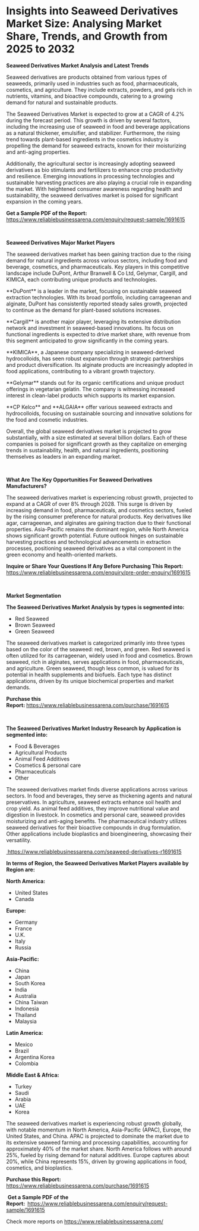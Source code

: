 <p><h1>Insights into Seaweed Derivatives Market Size: Analysing Market Share, Trends, and Growth from 2025 to 2032</h1></p><p><strong>Seaweed Derivatives Market Analysis and Latest Trends</strong></p>
<p><p>Seaweed derivatives are products obtained from various types of seaweeds, primarily used in industries such as food, pharmaceuticals, cosmetics, and agriculture. They include extracts, powders, and gels rich in nutrients, vitamins, and bioactive compounds, catering to a growing demand for natural and sustainable products.</p><p>The Seaweed Derivatives Market is expected to grow at a CAGR of 4.2% during the forecast period. This growth is driven by several factors, including the increasing use of seaweed in food and beverage applications as a natural thickener, emulsifier, and stabilizer. Furthermore, the rising trend towards plant-based ingredients in the cosmetics industry is propelling the demand for seaweed extracts, known for their moisturizing and anti-aging properties.</p><p>Additionally, the agricultural sector is increasingly adopting seaweed derivatives as bio stimulants and fertilizers to enhance crop productivity and resilience. Emerging innovations in processing technologies and sustainable harvesting practices are also playing a crucial role in expanding the market. With heightened consumer awareness regarding health and sustainability, the seaweed derivatives market is poised for significant expansion in the coming years.</p></p>
<p><strong>Get a Sample PDF of the Report:&nbsp;</strong> <a href="https://www.reliablebusinessarena.com/enquiry/request-sample/1691615?utm_campaign=1420&utm_medium=2&utm_source=Github&utm_content=ia&utm_term=07012025&utm_id=seaweed-derivatives">https://www.reliablebusinessarena.com/enquiry/request-sample/1691615</a></p>
<p>&nbsp;</p>
<p><strong>Seaweed Derivatives Major Market Players</strong></p>
<p><p>The seaweed derivatives market has been gaining traction due to the rising demand for natural ingredients across various sectors, including food and beverage, cosmetics, and pharmaceuticals. Key players in this competitive landscape include DuPont, Arthur Branwell & Co Ltd, Gelymar, Cargill, and KIMICA, each contributing unique products and technologies.</p><p>**DuPont** is a leader in the market, focusing on sustainable seaweed extraction technologies. With its broad portfolio, including carrageenan and alginate, DuPont has consistently reported steady sales growth, projected to continue as the demand for plant-based solutions increases.</p><p>**Cargill** is another major player, leveraging its extensive distribution network and investment in seaweed-based innovations. Its focus on functional ingredients is expected to drive market share, with revenue from this segment anticipated to grow significantly in the coming years.</p><p>**KIMICA**, a Japanese company specializing in seaweed-derived hydrocolloids, has seen robust expansion through strategic partnerships and product diversification. Its alginate products are increasingly adopted in food applications, contributing to a vibrant growth trajectory.</p><p>**Gelymar** stands out for its organic certifications and unique product offerings in vegetarian gelatin. The company is witnessing increased interest in clean-label products which supports its market expansion.</p><p>**CP Kelco** and **ALGAIA** offer various seaweed extracts and hydrocolloids, focusing on sustainable sourcing and innovative solutions for the food and cosmetic industries. </p><p>Overall, the global seaweed derivatives market is projected to grow substantially, with a size estimated at several billion dollars. Each of these companies is poised for significant growth as they capitalize on emerging trends in sustainability, health, and natural ingredients, positioning themselves as leaders in an expanding market.</p></p>
<p>&nbsp;</p>
<p><strong>What Are The Key Opportunities For Seaweed Derivatives Manufacturers?</strong></p>
<p><p>The seaweed derivatives market is experiencing robust growth, projected to expand at a CAGR of over 8% through 2028. This surge is driven by increasing demand in food, pharmaceuticals, and cosmetics sectors, fueled by the rising consumer preference for natural products. Key derivatives like agar, carrageenan, and alginates are gaining traction due to their functional properties. Asia-Pacific remains the dominant region, while North America shows significant growth potential. Future outlook hinges on sustainable harvesting practices and technological advancements in extraction processes, positioning seaweed derivatives as a vital component in the green economy and health-oriented markets.</p></p>
<p><strong>Inquire or Share Your Questions If Any Before Purchasing This Report:</strong> <a href="https://www.reliablebusinessarena.com/enquiry/pre-order-enquiry/1691615?utm_campaign=1420&utm_medium=2&utm_source=Github&utm_content=ia&utm_term=07012025&utm_id=seaweed-derivatives">https://www.reliablebusinessarena.com/enquiry/pre-order-enquiry/1691615</a></p>
<p>&nbsp;</p>
<p><strong>Market Segmentation</strong></p>
<p><strong>The Seaweed Derivatives Market Analysis by types is segmented into:</strong></p>
<p><ul><li>Red Seaweed</li><li>Brown Seaweed</li><li>Green Seaweed</li></ul></p>
<p><p>The seaweed derivatives market is categorized primarily into three types based on the color of the seaweed: red, brown, and green. Red seaweed is often utilized for its carrageenan, widely used in food and cosmetics. Brown seaweed, rich in alginates, serves applications in food, pharmaceuticals, and agriculture. Green seaweed, though less common, is valued for its potential in health supplements and biofuels. Each type has distinct applications, driven by its unique biochemical properties and market demands.</p></p>
<p><strong>Purchase this Report:&nbsp;</strong><a href="https://www.reliablebusinessarena.com/purchase/1691615?utm_campaign=1420&utm_medium=2&utm_source=Github&utm_content=ia&utm_term=07012025&utm_id=seaweed-derivatives">https://www.reliablebusinessarena.com/purchase/1691615</a></p>
<p>&nbsp;</p>
<p><strong>The Seaweed Derivatives Market Industry Research by Application is segmented into:</strong></p>
<p><ul><li>Food & Beverages</li><li>Agricultural Products</li><li>Animal Feed Additives</li><li>Cosmetics & personal care</li><li>Pharmaceuticals</li><li>Other</li></ul></p>
<p><p>The seaweed derivatives market finds diverse applications across various sectors. In food and beverages, they serve as thickening agents and natural preservatives. In agriculture, seaweed extracts enhance soil health and crop yield. As animal feed additives, they improve nutritional value and digestion in livestock. In cosmetics and personal care, seaweed provides moisturizing and anti-aging benefits. The pharmaceutical industry utilizes seaweed derivatives for their bioactive compounds in drug formulation. Other applications include bioplastics and bioengineering, showcasing their versatility.</p></p>
<p><a href="https://www.reliablebusinessarena.com/seaweed-derivatives-r1691615?utm_campaign=1420&utm_medium=2&utm_source=Github&utm_content=ia&utm_term=07012025&utm_id=seaweed-derivatives">&nbsp;https://www.reliablebusinessarena.com/seaweed-derivatives-r1691615</a></p>
<p><strong>In terms of Region, the Seaweed Derivatives Market Players available by Region are:</strong></p>
<p>
    <p> <strong> North America: </strong>
        <ul>
            <li>United States</li>
            <li>Canada</li>
        </ul>
        </p> 
    <p> <strong> Europe: </strong>
        <ul>
            <li>Germany</li>
            <li>France</li>
            <li>U.K.</li>
            <li>Italy</li>
            <li>Russia</li>
        </ul>
        </p> 
    <p> <strong> Asia-Pacific: </strong>
        <ul>
            <li>China</li>
            <li>Japan</li>
            <li>South Korea</li>
            <li>India</li>
            <li>Australia</li>
            <li>China Taiwan</li>
            <li>Indonesia</li>
            <li>Thailand</li>
            <li>Malaysia</li>
        </ul>
        </p> 
    <p> <strong> Latin America: </strong>
        <ul>
            <li>Mexico</li>
            <li>Brazil</li>
            <li>Argentina Korea</li>
            <li>Colombia</li>
        </ul>
        </p> 
    <p> <strong> Middle East & Africa: </strong>
        <ul>
            <li>Turkey</li>
            <li>Saudi</li>
            <li>Arabia</li>
            <li>UAE</li>
            <li>Korea</li>
        </ul>
    </p>
    </p>
<p><p>The seaweed derivatives market is experiencing robust growth globally, with notable momentum in North America, Asia-Pacific (APAC), Europe, the United States, and China. APAC is projected to dominate the market due to its extensive seaweed farming and processing capabilities, accounting for approximately 40% of the market share. North America follows with around 25%, fueled by rising demand for natural additives. Europe captures about 20%, while China represents 15%, driven by growing applications in food, cosmetics, and bioplastics.</p></p>
<p><strong>Purchase this Report: </strong><a href="https://www.reliablebusinessarena.com/purchase/1691615?utm_campaign=1420&utm_medium=2&utm_source=Github&utm_content=ia&utm_term=07012025&utm_id=seaweed-derivatives">https://www.reliablebusinessarena.com/purchase/1691615</a></p>
<p>&nbsp;<strong>Get a Sample PDF of the Report:&nbsp;&nbsp;</strong><a href="https://www.reliablebusinessarena.com/enquiry/request-sample/1691615?utm_campaign=1420&utm_medium=2&utm_source=Github&utm_content=ia&utm_term=07012025&utm_id=seaweed-derivatives">https://www.reliablebusinessarena.com/enquiry/request-sample/1691615</a></p>
<p><strong></strong></p>
<p>Check more reports on <a href="https://www.reliablebusinessarena.com/?utm_campaign=1420&utm_medium=2&utm_source=Github&utm_content=ia&utm_term=07012025&utm_id=seaweed-derivatives">https://www.reliablebusinessarena.com/</a></p>